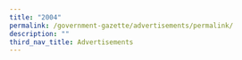 ```yaml
---
title: "2004"
permalink: /government-gazette/advertisements/permalink/
description: ""
third_nav_title: Advertisements
---
```

